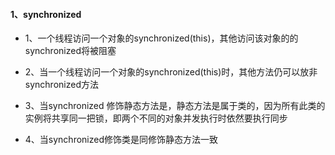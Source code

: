 #### 1、synchronized

- 1、一个线程访问一个对象的synchronized(this)，其他访问该对象的的synchronized将被阻塞

- 2、当一个线程访问一个对象的synchronized(this)时，其他方法仍可以放非synchronized方法

- 3、当synchronized 修饰静态方法是，静态方法是属于类的，因为所有此类的实例将共享同一把锁，即两个不同的对象并发执行时依然要执行同步

- 4、当synchronized修饰类是同修饰静态方法一致